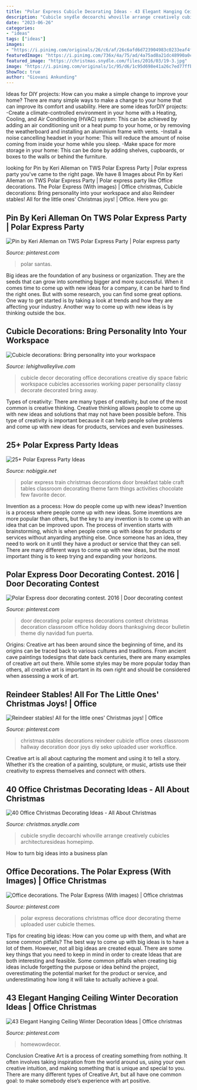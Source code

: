 ```yaml
---
title: "Polar Express Cubicle Decorating Ideas - 43 Elegant Hanging Ceiling Winter Decoration Ideas"
description: "Cubicle snydle decoarchi whoville arrange creatively cubicles architecturesideas homepimp"
date: "2023-06-26"
categories:
- "ideas"
tags: ["ideas"]
images:
- "https://i.pinimg.com/originals/26/c6/af/26c6afd6d723904983c0233eaf4fe5d6.jpg"
featuredImage: "https://i.pinimg.com/736x/4a/75/ad/4a75ad8a21dc48990a0c20755050d57d--little-ones-stables.jpg"
featured_image: "https://christmas.snydle.com/files/2016/03/19-3.jpg"
image: "https://i.pinimg.com/originals/1c/95/d6/1c95d698e41a26c7ed77ffbe772dbb40.jpg"
ShowToc: true
author: "Giovani Ankunding"
---
```



Ideas for DIY projects: How can you make a simple change to improve your home?
There are many simple ways to make a change to your home that can improve its comfort and usability. Here are some ideas forDIY projects: 
-Create a climate-controlled environment in your home with a Heating, Cooling, and Air Conditioning (HVAC) system: This can be achieved by adding an air conditioning unit or a heat pump to your home, or by removing the weatherboard and installing an aluminium frame with vents. 
-Install a noise cancelling headset in your home: This will reduce the amount of noise coming from inside your home while you sleep. 
-Make space for more storage in your home: This can be done by adding shelves, cupboards, or boxes to the walls or behind the furniture.

	

		
looking for Pin by Keri Alleman on TWS Polar Express Party | Polar express party you've came to the right page. We have 8 Images about Pin by Keri Alleman on TWS Polar Express Party | Polar express party like Office decorations. The Polar Express (With images) | Office christmas, Cubicle decorations: Bring personality into your workspace and also Reindeer stables! All for the little ones&#039; Christmas joys! | Office. Here you go:
		
    
## Pin By Keri Alleman On TWS Polar Express Party | Polar Express Party

<img loading=lazy src="https://i.pinimg.com/originals/26/c6/af/26c6afd6d723904983c0233eaf4fe5d6.jpg" onerror="this.onerror=null;this.src='https://tse2.mm.bing.net/th?id=OIP.kZm8c34Rqk2JanRJPGvbnAHaJ4&amp;pid=15.1';" alt="Pin by Keri Alleman on TWS Polar Express Party | Polar express party">

_Source: pinterest.com_

>polar santas. 

	

Big ideas are the foundation of any business or organization. They are the seeds that can grow into something bigger and more successful. When it comes time to come up with new ideas for a company, it can be hard to find the right ones. But with some research, you can find some great options. One way to get started is by taking a look at trends and how they are affecting your industry. Another way to come up with new ideas is by thinking outside the box.

    
## Cubicle Decorations: Bring Personality Into Your Workspace

<img loading=lazy src="http://media.lehighvalleylive.com/entertainment-general_impact/photo/cuibcle-decorations-45d945bb1c2ccf9c.jpg" onerror="this.onerror=null;this.src='https://tse4.mm.bing.net/th?id=OIP.-guNZqBlDHjSuPZRU5bRnwHaFj&amp;pid=15.1';" alt="Cubicle decorations: Bring personality into your workspace">

_Source: lehighvalleylive.com_

>cubicle decor decorating office decorations creative diy space fabric workspace cubicles accessories working paper personality classy decorate decorated bring away. 

	

Types of creativity:
There are many types of creativity, but one of the most common is creative thinking. Creative thinking allows people to come up with new ideas and solutions that may not have been possible before. This type of creativity is important because it can help people solve problems and come up with new ideas for products, services and even businesses.

    
## 25+ Polar Express Party Ideas

<img loading=lazy src="http://www.nobiggie.net/wp-content/uploads/2016/12/Train-Tables.jpg" onerror="this.onerror=null;this.src='https://tse3.mm.bing.net/th?id=OIP.XZ5NJeN70CIutT7LnLqNwQHaJ4&amp;pid=15.1';" alt="25+ Polar Express Party Ideas">

_Source: nobiggie.net_

>polar express train christmas decorations door breakfast table craft tables classroom decorating theme farm things activities chocolate few favorite decor. 

	

Invention as a process: How do people come up with new ideas?
Invention is a process where people come up with new ideas. Some inventions are more popular than others, but the key to any invention is to come up with an idea that can be improved upon. The process of invention starts with brainstorming, which is when people come up with ideas for products or services without anyarding anything else. Once someone has an idea, they need to work on it until they have a product or service that they can sell. There are many different ways to come up with new ideas, but the most important thing is to keep trying and expanding your horizons.

    
## Polar Express Door Decorating Contest. 2016 | Door Decorating Contest

<img loading=lazy src="https://i.pinimg.com/originals/1c/95/d6/1c95d698e41a26c7ed77ffbe772dbb40.jpg" onerror="this.onerror=null;this.src='https://tse2.mm.bing.net/th?id=OIP.OSjOkmYmNRG116S0iIGlZgHaNK&amp;pid=15.1';" alt="Polar Express door decorating contest. 2016 | Door decorating contest">

_Source: pinterest.com_

>door decorating polar express decorations contest christmas decoration classroom office holiday doors thanksgiving decor bulletin theme diy navidad fun puerta. 

	

Origins:
Creative art has been around since the beginning of time, and its origins can be traced back to various cultures and traditions. From ancient cave paintings todesigns that date back centuries, there are many examples of creative art out there. While some styles may be more popular today than others, all creative art is important in its own right and should be considered when assessing a work of art.

    
## Reindeer Stables! All For The Little Ones&#039; Christmas Joys! | Office

<img loading=lazy src="https://i.pinimg.com/736x/4a/75/ad/4a75ad8a21dc48990a0c20755050d57d--little-ones-stables.jpg" onerror="this.onerror=null;this.src='https://tse3.mm.bing.net/th?id=OIP.8bc3tpIWyahqTKX9_TwS3AHaFx&amp;pid=15.1';" alt="Reindeer stables! All for the little ones&#039; Christmas joys! | Office">

_Source: pinterest.com_

>christmas stables decorations reindeer cubicle office ones classroom hallway decoration door joys diy seko uploaded user workoffice. 

	

Creative art is all about capturing the moment and using it to tell a story. Whether it’s the creation of a painting, sculpture, or music, artists use their creativity to express themselves and connect with others.

    
## 40 Office Christmas Decorating Ideas - All About Christmas

<img loading=lazy src="https://christmas.snydle.com/files/2016/03/19-3.jpg" onerror="this.onerror=null;this.src='https://tse4.mm.bing.net/th?id=OIP.q9p5A2walNjajti5SpIjaQHaFh&amp;pid=15.1';" alt="40 Office Christmas Decorating Ideas - All About Christmas">

_Source: christmas.snydle.com_

>cubicle snydle decoarchi whoville arrange creatively cubicles architecturesideas homepimp. 

	

How to turn big ideas into a business plan
 

    
## Office Decorations. The Polar Express (With Images) | Office Christmas

<img loading=lazy src="https://i.pinimg.com/736x/23/46/a9/2346a9c0500d97663030910b537e9b45.jpg" onerror="this.onerror=null;this.src='https://tse2.mm.bing.net/th?id=OIP.rd_iMW4FXLpyC-hU6rrb4AHaJ3&amp;pid=15.1';" alt="Office decorations. The Polar Express (With images) | Office christmas">

_Source: pinterest.com_

>polar express decorations christmas office door decorating theme uploaded user cubicle themes. 

	

Tips for creating big ideas: How can you come up with them, and what are some common pitfalls?
The best way to come up with big ideas is to have a lot of them. However, not all big ideas are created equal. There are some key things that you need to keep in mind in order to create Ideas that are both interesting and feasible. Some common pitfalls when creating big ideas include forgetting the purpose or idea behind the project, overestimating the potential market for the product or service, and underestimating how long it will take to actually achieve a goal.

    
## 43 Elegant Hanging Ceiling Winter Decoration Ideas | Office Christmas

<img loading=lazy src="https://i.pinimg.com/originals/ce/d0/4e/ced04e76a7a61092575840b9df96eb16.jpg" onerror="this.onerror=null;this.src='https://tse4.mm.bing.net/th?id=OIP.3lg_mLMM-oFYJb-4_22VqwHaGM&amp;pid=15.1';" alt="43 Elegant Hanging Ceiling Winter Decoration Ideas | Office christmas">

_Source: pinterest.com_

>homewowdecor. 

	

Conclusion
Creative Art is a process of creating something from nothing. It often involves taking inspiration from the world around us, using your own creative intuition, and making something that is unique and special to you. There are many different types of Creative Art, but all have one common goal: to make somebody else’s experience with art positive.

